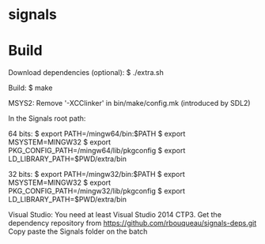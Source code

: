 signals
=======

Build
=====

Download dependencies (optional):
$ ./extra.sh

Build:
$ make

MSYS2:
Remove '-XCClinker' in bin/make/config.mk (introduced by SDL2)

In the Signals root path:
  
  64 bits:
  $ export PATH=/mingw64/bin:$PATH
  $ export MSYSTEM=MINGW32
  $ export PKG_CONFIG_PATH=/mingw64/lib/pkgconfig
  $ export LD_LIBRARY_PATH=$PWD/extra/bin
  
  32 bits:
  $ export PATH=/mingw32/bin:$PATH
  $ export MSYSTEM=MINGW32
  $ export PKG_CONFIG_PATH=/mingw32/lib/pkgconfig
  $ export LD_LIBRARY_PATH=$PWD/extra/bin

Visual Studio:
You need at least Visual Studio 2014 CTP3.
Get the dependency repository from https://github.com/rbouqueau/signals-deps.git
Copy paste the Signals folder on the batch
